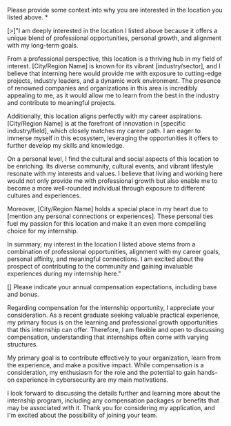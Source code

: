 Please provide some context into why you are interested in the location you listed above. *

[>]"I am deeply interested in the location I listed above because it offers a unique blend of professional opportunities, personal growth, and alignment with my long-term goals.

From a professional perspective, this location is a thriving hub in my field of interest. [City/Region Name] is known for its vibrant [industry/sector], and I believe that interning here would provide me with exposure to cutting-edge projects, industry leaders, and a dynamic work environment. The presence of renowned companies and organizations in this area is incredibly appealing to me, as it would allow me to learn from the best in the industry and contribute to meaningful projects.

Additionally, this location aligns perfectly with my career aspirations. [City/Region Name] is at the forefront of innovation in [specific industry/field], which closely matches my career path. I am eager to immerse myself in this ecosystem, leveraging the opportunities it offers to further develop my skills and knowledge.

On a personal level, I find the cultural and social aspects of this location to be enriching. Its diverse community, cultural events, and vibrant lifestyle resonate with my interests and values. I believe that living and working here would not only provide me with professional growth but also enable me to become a more well-rounded individual through exposure to different cultures and experiences.

Moreover, [City/Region Name] holds a special place in my heart due to [mention any personal connections or experiences]. These personal ties fuel my passion for this location and make it an even more compelling choice for my internship.

In summary, my interest in the location I listed above stems from a combination of professional opportunities, alignment with my career goals, personal affinity, and meaningful connections. I am excited about the prospect of contributing to the community and gaining invaluable experiences during my internship here."




[] Please indicate your annual compensation expectations, including base and bonus.

Regarding compensation for the internship opportunity, I appreciate your consideration. As a recent graduate seeking valuable practical experience, my primary focus is on the learning and professional growth opportunities that this internship can offer. Therefore, I am flexible and open to discussing compensation, understanding that internships often come with varying structures.

My primary goal is to contribute effectively to your organization, learn from the experience, and make a positive impact. While compensation is a consideration, my enthusiasm for the role and the potential to gain hands-on experience in cybersecurity are my main motivations.

I look forward to discussing the details further and learning more about the internship program, including any compensation packages or benefits that may be associated with it. Thank you for considering my application, and I'm excited about the possibility of joining your team.
